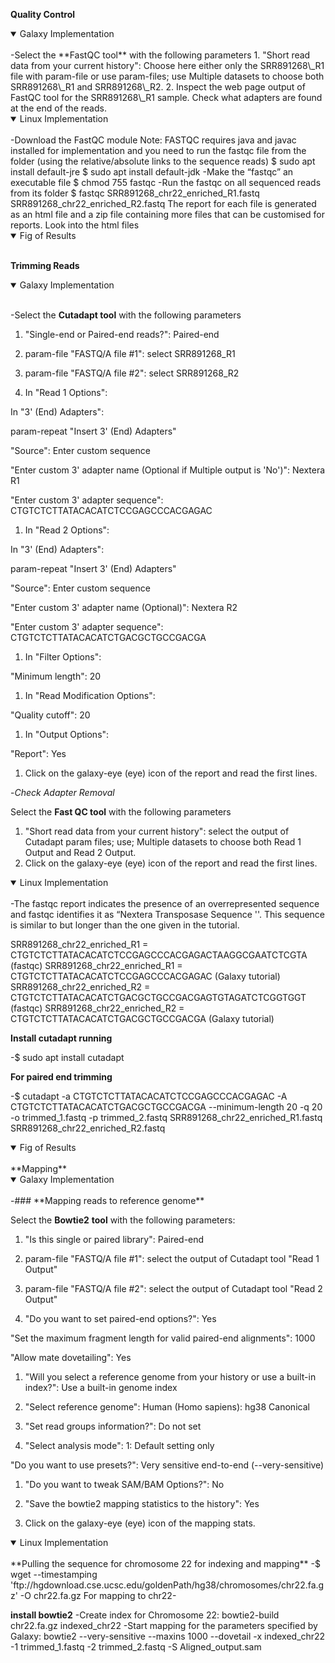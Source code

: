 **Quality Control**
<details open>
<summary>Galaxy Implementation</summary>
<br>
-Select the **FastQC tool** with the following parameters
1. &quot;Short read data from your current history&quot;: Choose here either only the SRR891268\_R1 file with param-file or use param-files; use Multiple datasets to choose both SRR891268\_R1 and SRR891268\_R2.
2. Inspect the web page output of FastQC tool for the SRR891268\_R1 sample. Check what adapters are found at the end of the reads.
<details open>
<summary>Linux Implementation</summary>
<br>
-Download the FastQC module
Note: FASTQC requires java and javac installed for implementation and you need to run the fastqc file from the folder (using the relative/absolute links to the sequence reads)
$ sudo apt install default-jre
$ sudo apt install default-jdk
-Make the “fastqc” an executable file
$ chmod 755 fastqc
-Run the fastqc on all sequenced reads from its folder
$ fastqc SRR891268_chr22_enriched_R1.fastq SRR891268_chr22_enriched_R2.fastq  
The report for each file is generated as an html file and a zip file containing more files that can be customised for reports. Look into the html files
</details>
<details open>
<summary>Fig of Results</summary>
<br>
  
 **Trimming Reads**
  
<details open>
<summary>Galaxy Implementation</summary>
<br>
  
-Select the **Cutadapt tool** with the following parameters

1. &quot;Single-end or Paired-end reads?&quot;: Paired-end

1. param-file &quot;FASTQ/A file #1&quot;: select SRR891268\_R1
2. param-file &quot;FASTQ/A file #2&quot;: select SRR891268\_R2
3. In &quot;Read 1 Options&quot;:

In &quot;3&#39; (End) Adapters&quot;:

param-repeat &quot;Insert 3&#39; (End) Adapters&quot;

&quot;Source&quot;: Enter custom sequence

&quot;Enter custom 3&#39; adapter name (Optional if Multiple output is &#39;No&#39;)&quot;: Nextera R1

&quot;Enter custom 3&#39; adapter sequence&quot;: CTGTCTCTTATACACATCTCCGAGCCCACGAGAC

1. In &quot;Read 2 Options&quot;:

In &quot;3&#39; (End) Adapters&quot;:

param-repeat &quot;Insert 3&#39; (End) Adapters&quot;

&quot;Source&quot;: Enter custom sequence

&quot;Enter custom 3&#39; adapter name (Optional)&quot;: Nextera R2

&quot;Enter custom 3&#39; adapter sequence&quot;: CTGTCTCTTATACACATCTGACGCTGCCGACGA

1. In &quot;Filter Options&quot;:

&quot;Minimum length&quot;: 20

1. In &quot;Read Modification Options&quot;:

&quot;Quality cutoff&quot;: 20

1. In &quot;Output Options&quot;:

&quot;Report&quot;: Yes

1. Click on the galaxy-eye (eye) icon of the report and read the first lines.

-*Check Adapter Removal*

Select the **Fast QC tool** with the following parameters

1. &quot;Short read data from your current history&quot;: select the output of Cutadapt param files; use; Multiple datasets to choose both Read 1 Output and Read 2 Output.
2. Click on the galaxy-eye (eye) icon of the report and read the first lines.
<details open>
<summary>Linux Implementation</summary>
<br>
-The fastqc report  indicates the presence of an overrepresented sequence and fastqc identifies it as “Nextera Transposase Sequence ''. This sequence is similar to but longer than the one given in the tutorial.

SRR891268_chr22_enriched_R1 = CTGTCTCTTATACACATCTCCGAGCCCACGAGACTAAGGCGAATCTCGTA (fastqc)
SRR891268_chr22_enriched_R1 = CTGTCTCTTATACACATCTCCGAGCCCACGAGAC (Galaxy tutorial)
SRR891268_chr22_enriched_R2 = CTGTCTCTTATACACATCTGACGCTGCCGACGAGTGTAGATCTCGGTGGT (fastqc)
SRR891268_chr22_enriched_R2 = CTGTCTCTTATACACATCTGACGCTGCCGACGA (Galaxy tutorial)
  
**Install cutadapt running**
  
-$ sudo apt install cutadapt

**For paired end trimming**
  
-$ cutadapt -a CTGTCTCTTATACACATCTCCGAGCCCACGAGAC -A CTGTCTCTTATACACATCTGACGCTGCCGACGA --minimum-length 20 -q 20 -o trimmed_1.fastq -p trimmed_2.fastq SRR891268_chr22_enriched_R1.fastq SRR891268_chr22_enriched_R2.fastq
<details open>
<summary>Fig of Results</summary>
<br>
**Mapping**
<details open>
<summary>Galaxy Implementation</summary>
<br>
-### **Mapping reads to reference genome**

Select the **Bowtie2**   **tool** with the following parameters:

1. &quot;Is this single or paired library&quot;: Paired-end

1. param-file &quot;FASTQ/A file #1&quot;: select the output of Cutadapt tool &quot;Read 1 Output&quot;
2. param-file &quot;FASTQ/A file #2&quot;: select the output of Cutadapt tool &quot;Read 2 Output&quot;
3. &quot;Do you want to set paired-end options?&quot;: Yes

&quot;Set the maximum fragment length for valid paired-end alignments&quot;: 1000

&quot;Allow mate dovetailing&quot;: Yes

1. &quot;Will you select a reference genome from your history or use a built-in index?&quot;: Use a built-in genome index

1. &quot;Select reference genome&quot;: Human (Homo sapiens): hg38 Canonical
2. &quot;Set read groups information?&quot;: Do not set
3. &quot;Select analysis mode&quot;: 1: Default setting only

&quot;Do you want to use presets?&quot;: Very sensitive end-to-end (--very-sensitive)

1. &quot;Do you want to tweak SAM/BAM Options?&quot;: No
2. &quot;Save the bowtie2 mapping statistics to the history&quot;: Yes

1. Click on the galaxy-eye (eye) icon of the mapping stats.
<details open>
<summary>Linux Implementation</summary>
<br>
**Pulling the sequence for chromosome 22 for indexing and mapping**
-$ wget --timestamping 'ftp://hgdownload.cse.ucsc.edu/goldenPath/hg38/chromosomes/chr22.fa.gz' -O chr22.fa.gz
   For mapping to chr22-

**install bowtie2**
-Create index for Chromosome 22: bowtie2-build chr22.fa.gz indexed_chr22
-Start mapping for the parameters specified by Galaxy: bowtie2 --very-sensitive --maxins 1000 --dovetail -x indexed_chr22 -1 trimmed_1.fastq -2 trimmed_2.fastq -S Aligned_output.sam 

  
  

























